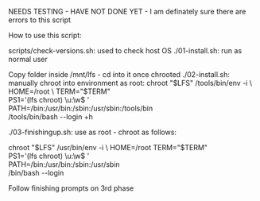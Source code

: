 NEEDS TESTING - HAVE NOT DONE YET - I am definately sure there are errors to this script

How to use this script:

scripts/check-versions.sh: used to check host OS
./01-install.sh: run as normal user

Copy folder inside /mnt/lfs - cd into it once chrooted
./02-install.sh: manually chroot into environment as root: 
chroot "$LFS" /tools/bin/env -i \
    HOME=/root                  \
    TERM="$TERM"                \
    PS1='(lfs chroot) \u:\w\$ ' \
    PATH=/bin:/usr/bin:/sbin:/usr/sbin:/tools/bin \
    /tools/bin/bash --login +h


./03-finishingup.sh: use as root - chroot as follows:

chroot "$LFS" /usr/bin/env -i          \
    HOME=/root TERM="$TERM"            \
    PS1='(lfs chroot) \u:\w\$ '        \
    PATH=/bin:/usr/bin:/sbin:/usr/sbin \
    /bin/bash --login

Follow finishing prompts on 3rd phase
